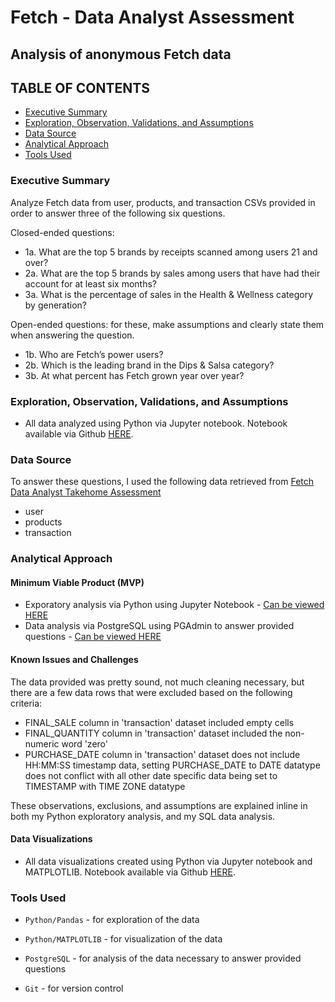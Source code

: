 # Fetch - Data Analyst Assessment

## Analysis of anonymous Fetch data

## TABLE OF CONTENTS
* [Executive Summary](#executive-summary)
* [Exploration, Observation, Validations, and Assumptions](#exploration-observation-validations-and-assumptions)
* [Data Source](#data-source)
* [Analytical Approach](#analytical-approach)
* [Tools Used](#tools-used)

### Executive Summary
Analyze Fetch data from user, products, and transaction CSVs provided in order to answer three of the following six questions.

Closed-ended questions:
- 1a. What are the top 5 brands by receipts scanned among users 21 and over?
- 2a. What are the top 5 brands by sales among users that have had their account for at least six months?
- 3a. What is the percentage of sales in the Health & Wellness category by generation?

Open-ended questions: for these, make assumptions and clearly state them when answering the question.
- 1b. Who are Fetch’s power users?
- 2b. Which is the leading brand in the Dips & Salsa category?
- 3b. At what percent has Fetch grown year over year?

### Exploration, Observation, Validations, and Assumptions
- All data analyzed using Python via Jupyter notebook. Notebook available via Github [HERE](https://github.com/david423br/druiz_fetch_da_assess/tree/main/notebook).

### Data Source
To answer these questions, I used the following data retrieved from [Fetch Data Analyst Takehome Assessment](https://fetch-hiring.s3.amazonaws.com/data-analyst/da_take_home/da_takehome_instructions.html)
- user
- products
- transaction

### Analytical Approach
#### Minimum Viable Product (MVP)
- Exporatory analysis via Python using Jupyter Notebook - [Can be viewed HERE](https://github.com/david423br/druiz_fetch_da_assess/tree/main/notebook)
- Data analysis via PostgreSQL using PGAdmin to answer provided questions - [Can be viewed HERE](https://github.com/david423br/druiz_fetch_da_assess/tree/main/sql_script)

#### Known Issues and Challenges
The data provided was pretty sound, not much cleaning necessary, but there are a few data rows that were excluded based on the following criteria:
- FINAL_SALE column in 'transaction' dataset included empty cells
- FINAL_QUANTITY column in 'transaction' dataset included the non-numeric word 'zero'
- PURCHASE_DATE column in 'transaction' dataset does not include HH:MM:SS timestamp data, setting PURCHASE_DATE to DATE datatype does not conflict with all other date specific data being set to TIMESTAMP with TIME ZONE datatype

These observations, exclusions, and assumptions are explained inline in both my Python exploratory analysis, and my SQL data analysis.

#### Data Visualizations
- All data visualizations created using Python via Jupyter notebook and MATPLOTLIB. Notebook available via Github [HERE](https://github.com/david423br/druiz_fetch_da_assess/tree/main/notebook).

### Tools Used
- `Python/Pandas` - for exploration of the data

- `Python/MATPLOTLIB` - for visualization of the data

- `PostgreSQL` - for analysis of the data necessary to answer provided questions

- `Git` - for version control